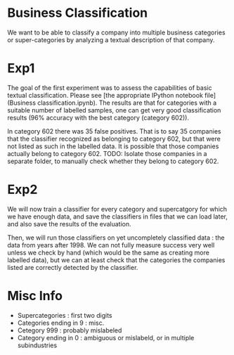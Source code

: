 # Business Classification
We want to be able to classify a company into multiple business categories or super-categories by analyzing a textual description  of that company.

# Exp1
The goal of the first experiment was to assess the capabilities of basic textual classification. Please see [the appropriate IPython notebook file](Business classification.ipynb). The results are that for categories with a suitable number of labelled samples, one can get very good classification results (96% accuracy with the best category (category 602)).

In category 602 there was 35 false positives. That is to say 35 companies that the classifier recognized as belonging to category 602, but that were not listed as such in the labelled data. It is possible that those companies actually belong to category 602.
TODO: Isolate those companies in a separate folder, to manually check whether they belong to category 602.

# Exp2
We will now train a classifier for every category and supercatgory for which we have enough data, and save the classifiers in files that we can load later, and also save the results of the evaluation.

Then, we will run those classifiers on yet uncompletely classified data : the data from years after 1998. We can not fully measure success very well unless we check by hand (which would be the same as creating more labelled data), but we can at least check that the categories the companies listed are correctly detected by the classifier.




# Misc Info
- Supercategories : first two digits
- Categories ending in 9 : misc.
- Cetegory 999 : probably mislabeled
- Category ending in 0 : ambiguous or mislabeld, or in multiple subindustries
 
